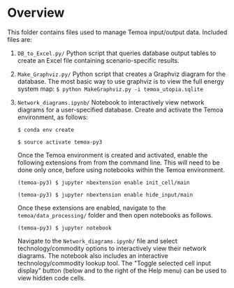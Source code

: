 # Overview

This folder contains files used to manage Temoa input/output data. Included files are:

1. `DB_to_Excel.py/`
Python script that queries database output tables to create an Excel file containing scenario-specific results.

2. `Make_Graphviz.py/`
Python script that creates a Graphviz diagram for the database.
The most basic way to use graphviz is to view the full energy system map:
```$ python MakeGraphviz.py -i temoa_utopia.sqlite```


3. `Network_diagrams.ipynb/`
Notebook to interactively view network diagrams for a user-specified database.
Create and activate the Temoa environment, as follows:

	```$ conda env create```

	```$ source activate temoa-py3```

	Once the Temoa environment is created and activated, enable the following extensions from from the command line. 
	This will need to be done only once, before using notebooks within the Temoa environment.

	```(temoa-py3) $ jupyter nbextension enable init_cell/main```

	```(temoa-py3) $ jupyter nbextension enable hide_input/main```

	Once these extensions are enabled, navigate to the `temoa/data_processing/` folder and then open notebooks as follows.

	```(temoa-py3) $ jupyter notebook```

	Navigate to the `Network_diagrams.ipynb/` file and select technology/commodity options to interactively view their network diagrams. 
	The notebook also includes an interactive technology/commodity lookup tool. 
	The "Toggle selected cell input display" button (below and to the right of the Help menu) can be used to view hidden code cells. 






